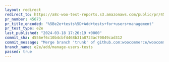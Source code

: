 ```yaml
---
layout: redirect
redirect_to: https://a8c-woo-test-reports.s3.amazonaws.com/public/pr/45673/e2e/index.html
pr_number: 45673
pr_title_encoded: "%5Be2e+tests%5D+Add+tests+for+users+management"
pr_test_type: e2e
last_published: "2024-03-18 17:26:19 +0000"
commit_sha: 4556ef6c10b4cbf4468b31a8723ac70849cad312
commit_message: "Merge branch 'trunk' of github.com:woocommerce/woocommerce into e2e/a…"
branch_name: e2e/add/manage-users-tests
passed: true
---
```

